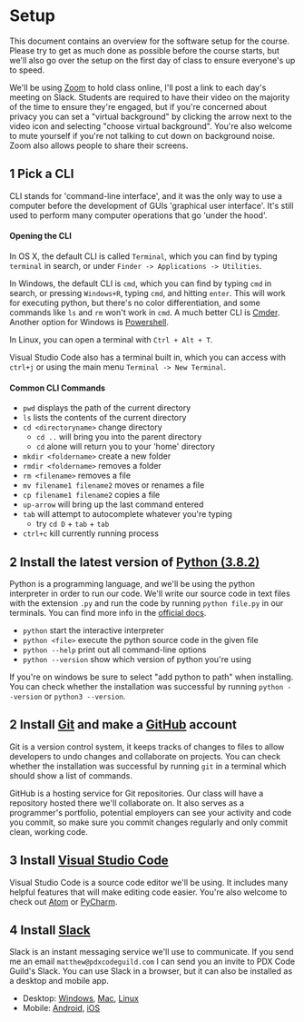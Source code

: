 

# Setup

This document contains an overview for the software setup for the course. Please try to get as much done as possible before the course starts, but we'll also go over the setup on the first day of class to ensure everyone's up to speed.

We'll be using [Zoom](https://zoom.us/) to hold class online, I'll post a link to each day's meeting on Slack. Students are required to have their video on the majority of the time to ensure they're engaged, but if you're concerned about privacy you can set a "virtual background" by clicking the arrow next to the video icon and selecting "choose virtual background". You're also welcome to mute yourself if you're not talking to cut down on background noise. Zoom also allows people to share their screens.

## 1 Pick a CLI

CLI stands for 'command-line interface', and it was the only way to use a computer before the development of GUIs 'graphical user interface'. It's still used to perform many computer operations that go 'under the hood'.

#### Opening the CLI

In OS X, the default CLI is called `Terminal`, which you can find by typing `terminal` in search, or under `Finder -> Applications -> Utilities`.

In Windows, the default CLI is `cmd`, which you can find by typing `cmd` in search, or pressing `Windows+R`, typing `cmd`, and hitting `enter`. This will work for executing python, but there's no color differentiation, and some commands like `ls` and `rm` won't work in `cmd`. A much better CLI is [Cmder](http://cmder.net/). Another option for Windows is [Powershell](https://msdn.microsoft.com/en-us/powershell/scripting/setup/installing-windows-powershell).

In Linux, you can open a terminal with `Ctrl + Alt + T`.

Visual Studio Code also has a terminal built in, which you can access with `ctrl+j` or using the main menu `Terminal -> New Terminal`.

#### Common CLI Commands

- `pwd` displays the path of the current directory
- `ls` lists the contents of the current directory
- `cd <directoryname>` change directory
    - `cd ..` will bring you into the parent directory
    - `cd` alone will return you to your 'home' directory
- `mkdir <foldername>` create a new folder 
- `rmdir <foldername>` removes a folder
- `rm <filename>` removes a file
- `mv filename1 filename2` moves or renames a file
- `cp filename1 filename2` copies a file
- `up-arrow` will bring up the last command entered
- `tab` will attempt to autocomplete whatever you're typing
    - try `cd D` + `tab` + `tab`
- `ctrl+c` kill currently running process

## 2 Install the latest version of [Python (3.8.2)](https://www.python.org/downloads/)

Python is a programming language, and we'll be using the python interpreter in order to run our code. We'll write our source code in text files with the extension `.py` and run the code by running `python file.py` in our terminals. You can find more info in the [official docs](https://docs.python.org/3/using/cmdline.html).


- `python` start the interactive interpreter
- `python <file>` execute the python source code in the given file
- `python --help` print out all command-line options
- `python --version` show which version of python you're using

If you're on windows be sure to select "add python to path" when installing. You can check whether the installation was successful by running `python --version` or `python3 --version`.

## 2 Install [Git](https://git-scm.com/downloads) and make a [GitHub](https://github.com/) account

Git is a version control system, it keeps tracks of changes to files to allow developers to undo changes and collaborate on projects. You can check whether the installation was successful by running `git` in a terminal which should show a list of commands.

GitHub is a hosting service for Git repositories. Our class will have a repository hosted there we'll collaborate on. It also serves as a programmer's portfolio, potential employers can see your activity and code you commit, so make sure you commit changes regularly and only commit clean, working code.

## 3 Install [Visual Studio Code](https://code.visualstudio.com/)

Visual Studio Code is a source code editor we'll be using. It includes many helpful features that will make editing code easier. You're also welcome to check out [Atom](https://atom.io/) or [PyCharm](https://www.jetbrains.com/pycharm/).

## 4 Install [Slack](https://slack.com/)

Slack is an instant messaging service we'll use to communicate. If you send me an email `matthew@pdxcodeguild.com` I can send you an invite to PDX Code Guild's Slack. You can use Slack in a browser, but it can also be installed as a desktop and mobile app.

- Desktop: [Windows](https://slack.com/downloads/windows), [Mac](https://slack.com/downloads/mac), [Linux](https://slack.com/downloads/linux)
- Mobile: [Android](https://slack.com/downloads/android), [iOS](https://slack.com/downloads/ios)
